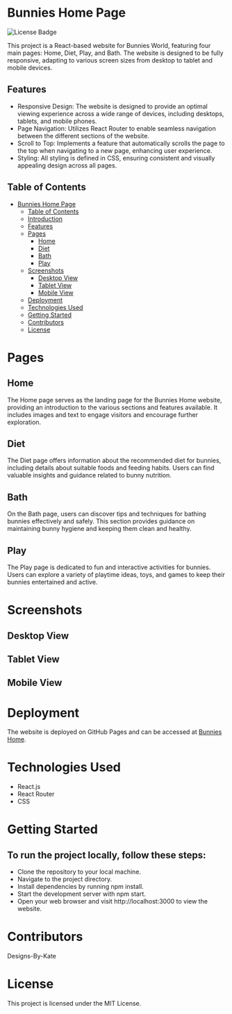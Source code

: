 
# Bunnies Home Page
![License Badge](https://img.shields.io/badge/license-MIT-brightgreen)

This project is a React-based website for Bunnies World, featuring four main pages: Home, Diet, Play, and Bath. The website is designed to be fully responsive, adapting to various screen sizes from desktop to tablet and mobile devices.

## Features

- Responsive Design: The website is designed to provide an optimal viewing experience across a wide range of devices, including desktops, tablets, and mobile phones.
- Page Navigation: Utilizes React Router to enable seamless navigation between the different sections of the website.
- Scroll to Top: Implements a feature that automatically scrolls the page to the top when navigating to a new page, enhancing user experience.
- Styling: All styling is defined in CSS, ensuring consistent and visually appealing design across all pages.

## Table of Contents
- [Bunnies Home Page](#bunnies-home-page)
  - [Table of Contents](#table-of-contents)
  - [Introduction](#introduction)
  - [Features](#features)
  - [Pages](#pages)
    - [Home](#home)
    - [Diet](#diet)
    - [Bath](#bath)
    - [Play](#play)
  - [Screenshots](#screenshots)
    - [Desktop View](#desktop-view)
    - [Tablet View](#tablet-view)
    - [Mobile View](#mobile-view)
  - [Deployment](#deployment)
  - [Technologies Used](#technologies-used)
  - [Getting Started](#getting-started)
  - [Contributors](#contributors)
  - [License](#license)

# Pages

## Home

The Home page serves as the landing page for the Bunnies Home website, providing an introduction to the various sections and features available. It includes images and text to engage visitors and encourage further exploration.

## Diet

The Diet page offers information about the recommended diet for bunnies, including details about suitable foods and feeding habits. Users can find valuable insights and guidance related to bunny nutrition.

## Bath

On the Bath page, users can discover tips and techniques for bathing bunnies effectively and safely. This section provides guidance on maintaining bunny hygiene and keeping them clean and healthy.

## Play

The Play page is dedicated to fun and interactive activities for bunnies. Users can explore a variety of playtime ideas, toys, and games to keep their bunnies entertained and active.

# Screenshots

## Desktop View

## Tablet View

## Mobile View

# Deployment

The website is deployed on GitHub Pages and can be accessed at [Bunnies Home](https://designs-by-kate.github.io/figma-project/#/home).

# Technologies Used
- React.js
- React Router
- CSS
  
# Getting Started

## To run the project locally, follow these steps:

- Clone the repository to your local machine.
- Navigate to the project directory.
- Install dependencies by running npm install.
- Start the development server with npm start.
- Open your web browser and visit http://localhost:3000 to view the website.

# Contributors
Designs-By-Kate

# License
This project is licensed under the MIT License.
